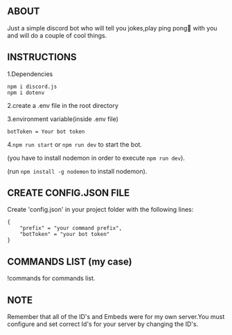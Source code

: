 ## ABOUT

Just a simple discord bot who will tell you jokes,play ping pong🏓 with you 
and will do a couple of cool things.

## INSTRUCTIONS

1.Dependencies  
```
npm i discord.js
npm i dotenv
```
2.create a .env file in the root directory

3.environment variable(inside .env file)

```botToken = Your bot token```

4.```npm run start``` or ```npm run dev``` to start the bot.

(you have to install nodemon in order to execute ```npm run dev```).

(run ```npm install -g nodemon``` to install nodemon).

## CREATE CONFIG.JSON FILE

Create 'config.json' in your project folder with the following lines:
```
{
    "prefix" = "your command prefix",
    "botToken" = "your bot token"
}
```

## COMMANDS LIST (my case)
!commands for commands list.

## NOTE
Remember that all of the ID's and Embeds were for my own server.You must configure and set correct Id's for your server by changing the ID's.

